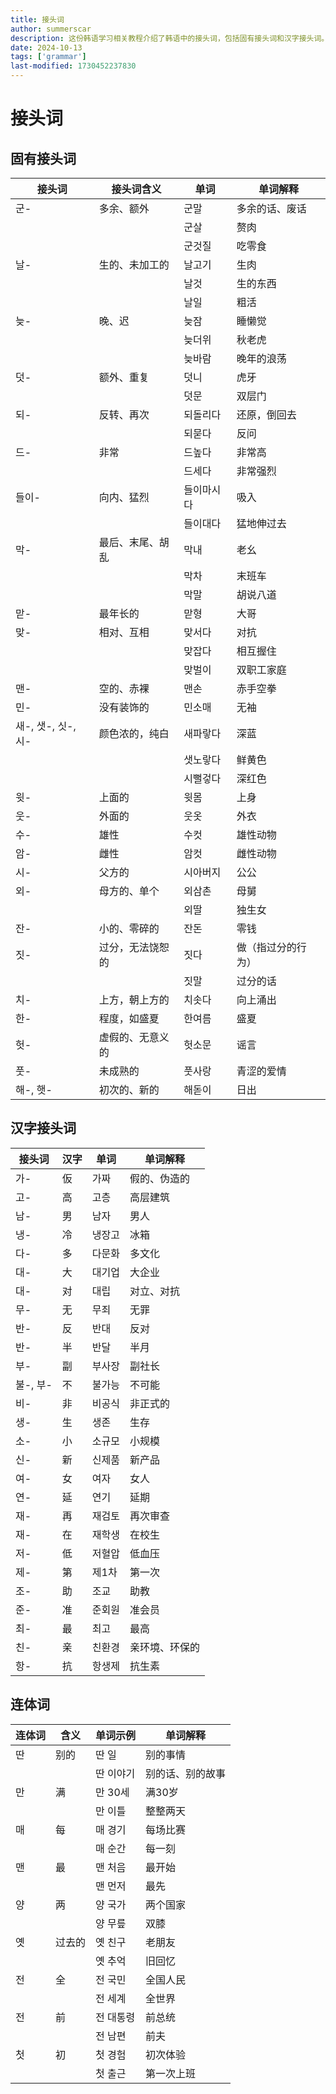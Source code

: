```yaml
---
title: 接头词
author: summerscar
description: 这份韩语学习相关教程介绍了韩语中的接头词，包括固有接头词和汉字接头词。固有接头词是用于修饰名词的前缀，如"군-"表示多余、额外，"날-"表示生的、未加工的。汉字接头词则是用汉字表示的前缀，如"가-"表示假的、伪造的，"고-"表示高。此外，还介绍了连体词，用于修饰后面的名词，并且列举了一些常用的连体词。这篇教程对韩语学习者来说是一个很好的参考资料。
date: 2024-10-13
tags: ['grammar']
last-modified: 1730452237830
---
```


# 接头词

## 固有接头词

| 接头词 | 接头词含义      | 单词        | 单词解释             |
|--------|-----------------|-------------|----------------------|
| 군-    | 多余、额外       | 군말        | 多余的话、废话        |
|        |                 | 군살        | 赘肉                 |
|        |                 | 군것질      | 吃零食               |
| 날-    | 生的、未加工的   | 날고기      | 生肉                 |
|        |                 | 날것        | 生的东西             |
|        |                 | 날일        | 粗活                 |
| 늦-    | 晚、迟          | 늦잠        | 睡懒觉               |
|        |                 | 늦더위      | 秋老虎               |
|        |                 | 늦바람      | 晚年的浪荡           |
| 덧-    | 额外、重复       | 덧니        | 虎牙                 |
|        |                 | 덧문        | 双层门               |
| 되-    | 反转、再次       | 되돌리다    | 还原，倒回去         |
|        |                 | 되묻다      | 反问                 |
| 드-     | 非常      | 드높다       | 非常高                      |
|         |           | 드세다       | 非常强烈                    |
| 들이-  | 向内、猛烈       | 들이마시다  | 吸入                 |
|        |                 | 들이대다    | 猛地伸过去           |
| 막-     | 最后、末尾、胡乱         | 막내         | 老幺                        |
|         |                         | 막차         | 末班车                      |
|         |                         | 막말         | 胡说八道                    |
| 맏-    | 最年长的         | 맏형        | 大哥                 |
| 맞-     | 相对、互相               | 맞서다       | 对抗                        |
|         |                         | 맞잡다       | 相互握住         |
|         |                        | 맞벌이      | 双职工家庭             |
| 맨-    | 空的、赤裸       | 맨손        | 赤手空拳             |
| 민-    | 没有装饰的       | 민소매      | 无袖                 |
| 새-, 샛-, 싯-, 시- | 颜色浓的，纯白    | 새파랗다     | 深蓝                       |
|         |                         | 샛노랗다     | 鲜黄色                      |
|         |                         | 시뻘겋다     | 深红色                      |
| 윗-    | 上面的          | 윗몸        | 上身                 |
| 웃-    | 外面的          | 웃옷        | 外衣                 |
| 수-    | 雄性            | 수컷        | 雄性动物             |
| 암-    | 雌性            | 암컷        | 雌性动物             |
| 시-    | 父方的       | 시아버지    | 公公                 |
| 외-    | 母方的、单个     | 외삼촌      | 母舅                 |
|        |                 | 외딸        | 独生女               |
| 잔-    | 小的、零碎的     | 잔돈        | 零钱                 |
| 짓-     | 过分，无法饶恕的         | 짓다         | 做（指过分的行为）          |
|         |                         | 짓말         | 过分的话                    |
| 치-     | 上方，朝上方的           | 치솟다       | 向上涌出                   |
| 한-     | 程度，如盛夏             | 한여름       | 盛夏                        |
| 헛-    | 虚假的、无意义的 | 헛소문      | 谣言                 |
| 풋-    | 未成熟的         | 풋사랑      | 青涩的爱情           |
| 해-, 햇- | 初次的、新的             | 해돋이       | 日出                        |

## 汉字接头词

| 接头词  | 汉字  | 单词          | 单词解释                |
|---------|-------|---------------|-------------------------|
| 가-     | 仮    | 가짜          | 假的、伪造的             |
| 고-     | 高    | 고층          | 高层建筑                 |
| 남-     | 男    | 남자          | 男人                     |
| 냉-     | 冷    | 냉장고        | 冰箱                     |
| 다-     | 多    | 다문화        | 多文化                   |
| 대-     | 大    | 대기업        | 大企业                   |
| 대-     | 对    | 대립          | 对立、对抗               |
| 무-     | 无    | 무죄          | 无罪                     |
| 반-     | 反    | 반대          | 反对                     |
| 반-     | 半    | 반달          | 半月                     |
| 부-     | 副    | 부사장        | 副社长                   |
| 불-, 부- | 不   | 불가능        | 不可能                   |
| 비-     | 非    | 비공식        | 非正式的                 |
| 생-     | 生    | 생존          | 生存                     |
| 소-     | 小    | 소규모        | 小规模                   |
| 신-     | 新    | 신제품        | 新产品                   |
| 여-     | 女    | 여자          | 女人                     |
| 연-     | 延    | 연기          | 延期                     |
| 재-     | 再    | 재검토        | 再次审查                 |
| 재-     | 在    | 재학생        | 在校生                   |
| 저-     | 低    | 저혈압        | 低血压                   |
| 제-     | 第    | 제1차         | 第一次                   |
| 조-     | 助    | 조교          | 助教                     |
| 준-     | 准    | 준회원        | 准会员                   |
| 최-     | 最    | 최고          | 最高                     |
| 친-     | 亲    | 친환경        | 亲环境、环保的           |
| 항-     | 抗    | 항생제        | 抗生素                   |

## 连体词

| 连体词  | 含义      | 单词示例       | 单词解释                       |
|---------|-----------|----------------|--------------------------------|
| 딴      | 别的      | 딴 일          | 别的事情                       |
|         |           | 딴 이야기      | 别的话、别的故事               |
| 만      | 满        | 만 30세        | 满30岁                         |
|         |           | 만 이틀        | 整整两天                       |
| 매      | 每        | 매 경기        | 每场比赛                       |
|         |           | 매 순간        | 每一刻                         |
| 맨      | 最        | 맨 처음        | 最开始                         |
|         |           | 맨 먼저        | 最先                           |
| 양      | 两        | 양 국가        | 两个国家                       |
|         |           | 양 무릎        | 双膝                           |
| 옛      | 过去的    | 옛 친구        | 老朋友                         |
|         |           | 옛 추억        | 旧回忆                         |
| 전      | 全        | 전 국민        | 全国人民                       |
|         |           | 전 세계        | 全世界                         |
| 전      | 前        | 전 대통령      | 前总统                         |
|         |           | 전 남편        | 前夫                           |
| 첫      | 初        | 첫 경험        | 初次体验                       |
|         |           | 첫 출근        | 第一次上班                     |
